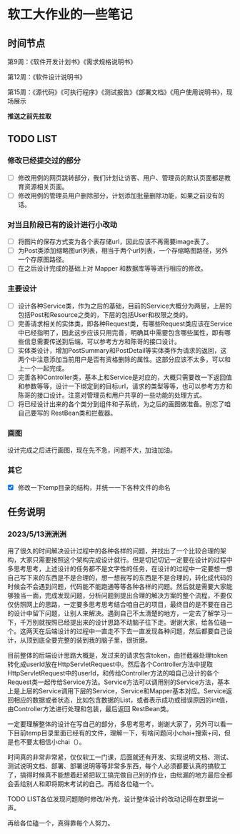 # 软工大作业的一些笔记

## 时间节点

第9周：《软件开发计划书》《需求规格说明书》

第12周：《软件设计说明书》

第15周：《源代码》《可执行程序》《测试报告》《部署文档》《用户使用说明书》，现场展示

**推送之前先拉取**

## TODO LIST

### 修改已经提交过的部分

- [ ] 修改用例的网页跳转部分，我们计划让访客、用户、管理员的默认页面都是教育资源相关页面。
- [ ] 修改用例的管理员用户删除部分，计划添加批量删除功能，如果之前没有的话。

### 对当且阶段已有的设计进行小改动

- [ ] 将图片的保存方式变为各个表存储url，因此应该不再需要image表了。
- [ ] 为Post类添加缩略图url列表，相当于两个url列表，一个存缩略图路径，另外一个存原图路径。
- [ ] 在之后设计完成的基础上对 Mapper 和数据库等等进行相应的修改。

### 主要设计

- [ ] 设计各种Service类，作为之后的基础，目前的Service大概分为两层，上层的包括Post和Resource之类的，下层的包括User和权限之类的。
- [ ] 完善请求相关的实体类，即各种Request类，有哪些Request类应该在Service中已经指明了，因此这步应该只用完善，明确其中需要包含哪些属性，即有哪些信息需要传送到后端，可以参考方方和陈哥的接口设计。
- [ ] 实体类设计，增加PostSummary和PostDetail等实体类作为请求的返回，这两个中注意添加当前用户是否有资格删除的属性。这部分应该不太多，可以和上一个一起完成。
- [ ] 完善各种Controller类，基本上和Service是对应的，大概只需要改一下返回值和参数等等，设计一下绑定到的目标url，请求的类型等等，也可以参考方方和陈哥的接口设计。注意对管理员和用户共享的一些功能的处理方式。
- [ ] 将已经设计出来的各个类分到组件和子系统，为之后的画图做准备。别忘了咱自己要写的 RestBean类和拦截器。

### 画图

设计完成之后进行画图，现在先不急，问题不大，加油加油。

### 其它

- [x] 修改一下temp目录的结构，并统一一下各种文件的命名

## 任务说明

### 2023/5/13洲洲洲

用了很久的时间解决设计过程中的各种各样的问题，并找出了一个比较合理的架构，大家只需要按照这个架构完成设计就行。但是切记切记一定要在设计的过程中多思考思考，上述设计的任务都不是文字性的任务，在设计的过程中一定要想一想自己写下来的东西是不是合理的，想一想我写的东西是不是合理的，转化成代码的时候会不会遇到问题，代码能不能跑通等等各种各样的问题。然后就是需要大家能够独当一面，完成发现问题，分析问题到提出合理的解决方案的整个流程，不要仅仅仿照网上的思路，一定要多思考思考结合咱自己的项目，最终目的是不要在自己的设计中留下问题，让别人来解决。遇到自己不太清楚的地方，一定去了解学习一下，千万别就按照已经提出来的设计思路不动脑子往下走。谢谢大家，给各位磕一个。这两天在后端设计的过程中一直走不下去一直发现各种问题，然后都要自己设计，从顶到底全要完整的装到我的脑子里，很折磨。

目前整体的后端设计思路大概是，发过来的请求包含token，由拦截器处理token转化成userId放在HttpServletRequest中。然后各个Controller方法中提取HttpServletRequest中的userId，和传给Controller方法的咱自己设计的各个Request类一起传给Service方法。Service方法可以调用别的Service方法，基本上是上层的Service调用下层的Service，Service和Mapper基本对应。Service返回相应的数据或者状态，比如包含数据的List<PostSummary>，或者表示成功或错误原因的int值，由Controller方法进行处理和包装，最后返回 RestBean类。

一定要理解整体的设计在写自己的部分，多思考思考，谢谢大家了，另外可以看一下目前temp目录里面已经有的文件，理解一下，有啥问题问小chai+搜索+问，但是也不要太相信小chai（）。

时间真的非常非常紧，仅仅软工一门课，后面就还有开发、实现说明文档、测试、测试说明文档、部署、部署说明等等非常多东西，每个人必须都要认真的搞软工了，搞得时候真不能想着赶紧把软工搞完做自己别的作业，由纰漏的地方最后全都会丢给别人和即将期末考试的自己。再给各位磕一个。

TODO LIST各位发现问题随时修改/补充，设计整体设计的改动记得在群里说一声。

再给各位磕一个，真得靠每个人努力。
